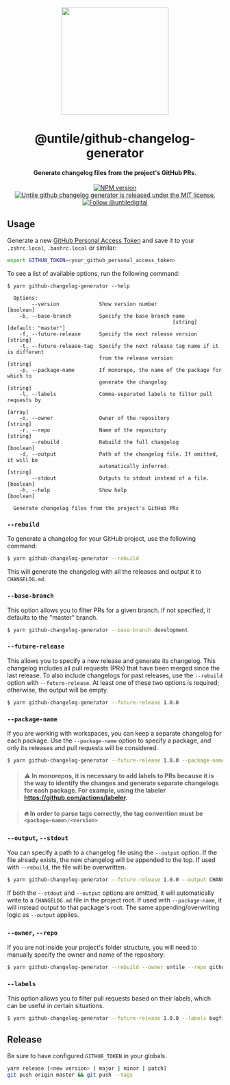 <p align="center">
  <br><img width="250" src="https://untile.pt/logo.png" /><br>
</p>

<h1 align="center">
  @untile/github-changelog-generator
</h1>

<h4 align="center">
  Generate changelog files from the project's GitHub PRs.
</h4>

<p align="center">
  <a href="https://www.npmjs.com/package/@untile/github-changelog-generator">
    <img src="https://img.shields.io/npm/v/@untile/github-changelog-generator.svg?style=for-the-badge" alt="NPM version" />
  </a>
  <a href="https://github.com/untile/github-changelog-generator/blob/main/LICENSE">
    <img src="https://img.shields.io/badge/license-MIT-blue.svg?style=for-the-badge" alt="Untile github changelog generator is released under the MIT license." />
  </a>
  <a href="https://twitter.com/intent/follow?screen_name=untiledigital">
    <img src="https://img.shields.io/twitter/follow/untiledigital.svg?label=Follow%20@untiledigital&style=for-the-badge" alt="Follow @untiledigital" />
  </a>
</p>

## Usage

Generate a new [GitHub Personal Access Token](https://github.com/settings/tokens) and save it to your `.zshrc.local`, `.bashrc.local` or similar:

```sh
export GITHUB_TOKEN=<your_github_personal_access_token>
```

To see a list of available options, run the following command:

```
$ yarn github-changelog-generator --help

  Options:
        --version             Show version number                        [boolean]
    -b, --base-branch         Specify the base branch name
                                                      [string] [default: "master"]
    -f, --future-release      Specify the next release version            [string]
    -t, --future-release-tag  Specify the next release tag name if it is different
                              from the release version                    [string]
    -p, --package-name        If monorepo, the name of the package for which to
                              generate the changelog                      [string]
    -l, --labels              Comma-separated labels to filter pull requests by
                                                                           [array]
    -o, --owner               Owner of the repository                     [string]
    -r, --repo                Name of the repository                      [string]
        --rebuild             Rebuild the full changelog                 [boolean]
    -d, --output              Path of the changelog file. If omitted, it will be
                              automatically inferred.                     [string]
        --stdout              Outputs to stdout instead of a file.       [boolean]
    -h, --help                Show help                                  [boolean]

  Generate changelog files from the project's GitHub PRs
```

### `--rebuild`
To generate a changelog for your GitHub project, use the following command:

```sh
$ yarn github-changelog-generator --rebuild
```

This will generate the changelog with all the releases and output it to `CHANGELOG.md`.

### `--base-branch`
This option allows you to filter PRs for a given branch. If not specified, it defaults to the "master" branch.

```sh
$ yarn github-changelog-generator --base-branch development
```

### `--future-release`
This allows you to specify a new release and generate its changelog. This changelog includes all pull requests (PRs) that have been merged since the last release. To also include changelogs for past releases, use the `--rebuild` option with `--future-release`. At least one of these two options is required; otherwise, the output will be empty.

```sh
$ yarn github-changelog-generator --future-release 1.0.0
```

### `--package-name`
If you are working with workspaces, you can keep a separate changelog for each package. Use the `--package-name` option to specify a package, and only its releases and pull requests will be considered.

```sh
$ yarn github-changelog-generator --future-release 1.0.0 --package-name project-x
```

> #### ⚠️ In monorepos, it is necessary to add labels to PRs because it is the way to identify the changes and generate separate changelogs for each package. For example, using the labeler https://github.com/actions/labeler.

> #### 🔥 In order to parse tags correctly, the tag convention must be `<package-name>/<version>`

### `--output`, `--stdout`
You can specify a path to a changelog file using the `--output` option. If the file already exists, the new changelog will be appended to the top. If used with `--rebuild`, the file will be overwritten.

```sh
$ yarn github-changelog-generator --future-release 1.0.0 --output CHANGELOG.md
```

If both the `--stdout` and `--output` options are omitted, it will automatically write to a `CHANGELOG.md` file in the project root. If used with `--package-name`, it will instead output to that package's root. The same appending/overwriting logic as `--output` applies.

### `--owner`, `--repo`
If you are not inside your project's folder structure, you will need to manually specify the owner and name of the repository:

```sh
$ yarn github-changelog-generator --rebuild --owner untile --repo github-changelog-generator
```

### `--labels`
This option allows you to filter pull requests based on their labels, which can be useful in certain situations.

```sh
$ yarn github-changelog-generator --future-release 1.0.0 --labels bugfix,support
```

## Release

Be sure to have configured `GITHUB_TOKEN` in your globals.

```sh
yarn release [<new version> | major | minor | patch]
git push origin master && git push --tags
```
